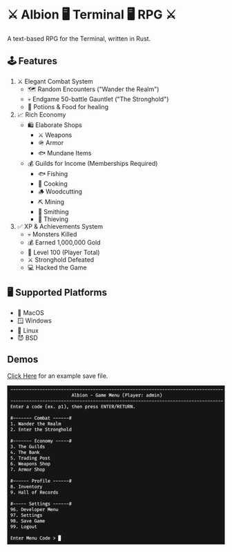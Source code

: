 # ⚔️ Albion 🖥️ Terminal 🖥️ RPG ⚔️

A text-based RPG for the Terminal, written in Rust.

## 🕹️ Features

1. ⚔️ Elegant Combat System
    - 🗺️ Random Encounters ("Wander the Realm")
    - 💀 Endgame 50-battle Gauntlet ("The Stronghold")
    - 💊 Potions & Food for healing
2. 📈 Rich Economy
    - 🛍️ Elaborate Shops
        - ⚔️ Weapons
        - 🪖 Armor
        - 🐟 Mundane Items
    - 💰 Guilds for Income (Memberships Required)
        - 🐟 Fishing
        - 🍝 Cooking
        - 🪵 Woodcutting
        - ⛏️ Mining
        - 🔨 Smithing
        - 🚓 Thieving
3. ✅ XP & Achievements System
    - 💀 Monsters Killed
    - 💰 Earned 1,000,000 Gold
    - 💯 Level 100 (Player Total)
    - ⚔️ Stronghold Defeated
    - 💻 Hacked the Game

## 🖥️ Supported Platforms

- 🍎 MacOS
- 🪟 Windows
- 🐧 Linux
- 😈 BSD

## Demos

[Click Here](./examples/profile.toml) for an example save file.

![Demo thumbnail](demo/GameMenu.png)
